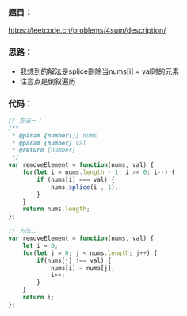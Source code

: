 <!--
 * @Description: Stay hungry，Stay foolish
 * @Author: Huccct
 * @Date: 2023-05-19 16:46:45
 * @LastEditors: Huccct
 * @LastEditTime: 2023-05-19 16:48:05
-->
### **题目：**
https://leetcode.cn/problems/4sum/description/


### **思路：** 
* 我想到的解法是splice删除当nums[i] = val时的元素
* 注意点是倒叙遍历


### **代码：** 
```js
// 方法一：
/**
 * @param {number[]} nums
 * @param {number} val
 * @return {number}
 */
var removeElement = function(nums, val) {
    for(let i = nums.length - 1; i >= 0; i--) {
        if (nums[i] === val) {
            nums.splice(i , 1);
        }
    }
    return nums.length;
};

// 方法二：
var removeElement = function(nums, val) {
    let i = 0;
    for(let j = 0; j < nums.length; j++) {
        if(nums[j] !== val) {
            nums[i] = nums[j];
            i++;
        }
    }
    return i;
};
```
